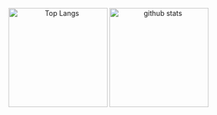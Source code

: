 
<p align="center"> 
  <img alt="Top Langs" height="200px" src="https://github-readme-stats.vercel.app/api?username=reckyy&theme=neon&count_private=true" />
  <img alt="github stats" height="200px" src="https://github-readme-stats.vercel.app/api/top-langs/?username=reckyy&layout=compact&theme=algolia&count_private=true" />
</p>
